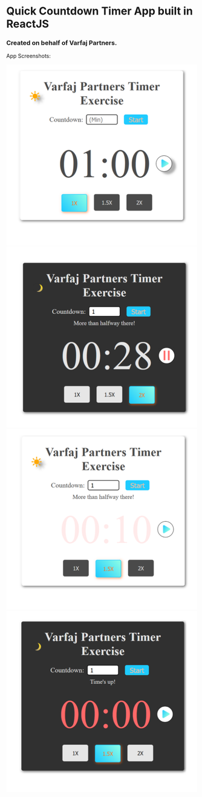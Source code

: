 # Quick Countdown Timer App built in ReactJS

### Created on behalf of Varfaj Partners.

App Screenshots:

![Initial App State](./timer-screenshot1.svg)
![Halfway App State](./timer-screenshot2.svg)
![Flickering Red Text](./timer-screenshot3.svg)
![Final State (no flickers)](./timer-screenshot4.svg)
